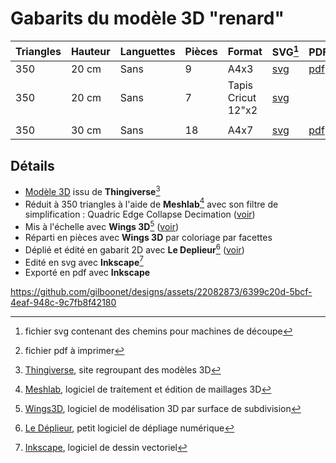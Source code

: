 # Gabarits du modèle 3D "renard"

|Triangles|Hauteur|Languettes|Pièces|Format|SVG[^6]|PDF[^7]|
|---|---|---|---|---|---|---|
|350|20 cm|Sans|9|A4x3|[svg](https://github.com/gilboonet/designs/blob/master/2023/renard/renard350_H20_A4x3.svg)|[pdf](https://github.com/gilboonet/designs/blob/master/2023/renard/renard350_H20_A4x3.pdf)|
|350|20 cm|Sans|7|Tapis Cricut 12"x2|[svg](https://github.com/gilboonet/designs/blob/master/2023/renard/renard350_H20_C2x2.svg)|
||
|350|30 cm|Sans|18|A4x7|[svg](https://github.com/gilboonet/designs/blob/master/2023/renard/renard350_H30_A4x7.svg)|[pdf](https://github.com/gilboonet/designs/blob/master/2023/renard/renard350_H30_A4x7.pdf)|

## Détails
- [Modèle 3D](https://www.thingiverse.com/thing:182259) issu de **Thingiverse**[^1]
- Réduit à 350 triangles à l'aide de **Meshlab**[^2] avec son filtre de simplification : Quadric Edge Collapse Decimation ([voir](https://youtu.be/1irJLnVSnrk))
- Mis à l'échelle avec **Wings 3D**[^3] ([voir](https://youtu.be/vKRSdvvuxDQ))
- Réparti en pièces avec **Wings 3D** par coloriage par facettes
- Déplié et édité en gabarit 2D avec **Le Deplieur**[^4] ([voir](https://youtu.be/GMdUE3Vu98w))
- Edité en svg avec **Inkscape**[^5]
- Exporté en pdf avec **Inkscape**
[^1]:[Thingiverse](https://www.thingiverse.com), site regroupant des modèles 3D
[^2]:[Meshlab](https://www.meshlab.net/), logiciel de traitement et édition de maillages 3D
[^3]:[Wings3D](http://www.wings3d.com/), logiciel de modélisation 3D par surface de subdivision
[^4]:[Le Déplieur](https://gilboonet.github.io/deplieur/UI1.html), petit logiciel de dépliage numérique
[^5]:[Inkscape](https://inkscape.org/fr/), logiciel de dessin vectoriel
[^6]:fichier svg contenant des chemins pour machines de découpe
[^7]:fichier pdf à imprimer

https://github.com/gilboonet/designs/assets/22082873/6399c20d-5bcf-4eaf-948c-9c7fb8f42180

